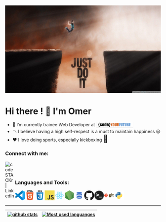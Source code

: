 <p align="center"><img height="50%" src="./images/justdoit.jpg" alt="just do it" /></p>

# Hi there ! 👋 I'm Omer

- 🌱 I’m currently trainee Web Developer at <a href="https://codeyourfuture.io/meet-the-team/"> <img align="center" width="25%" src="./images/cyf.png" alt="CodeYourFuture" /></a>
- 〽️ I believe having a high self-respect is a must to maintain happiness :smiley:
- ❤️ I love doing sports, especially kickboxing <span style="font-size:24px;"> :boxing_glove: </span>

### Connect with me:

[<img align="left" alt="codeSTACKr | LinkedIn" width="32px" src="https://cdn.jsdelivr.net/npm/simple-icons@v3/icons/linkedin.svg" target="_blank" />][linkedin]

<br />
<br />

### Languages and Tools:

<img align="left" alt="Visual Studio Code" width="32px" src="https://raw.githubusercontent.com/github/explore/80688e429a7d4ef2fca1e82350fe8e3517d3494d/topics/visual-studio-code/visual-studio-code.png" />

<img align="left" alt="HTML5" width="32px" src="https://raw.githubusercontent.com/github/explore/80688e429a7d4ef2fca1e82350fe8e3517d3494d/topics/html/html.png" />
<img align="left" alt="CSS3" width="32px" src="https://raw.githubusercontent.com/github/explore/80688e429a7d4ef2fca1e82350fe8e3517d3494d/topics/css/css.png" />

<img align="left" alt="JavaScript" width="32px" src="https://raw.githubusercontent.com/github/explore/80688e429a7d4ef2fca1e82350fe8e3517d3494d/topics/javascript/javascript.png" />

<img align="left" alt="React" width="32px" src="https://raw.githubusercontent.com/github/explore/80688e429a7d4ef2fca1e82350fe8e3517d3494d/topics/react/react.png" />

<img align="left" alt="Node.js" width="32px" src="https://raw.githubusercontent.com/github/explore/80688e429a7d4ef2fca1e82350fe8e3517d3494d/topics/nodejs/nodejs.png" />
<img align="left" alt="SQL" width="32px" src="https://raw.githubusercontent.com/github/explore/80688e429a7d4ef2fca1e82350fe8e3517d3494d/topics/sql/sql.png" />
<img align="left" alt="GitHub" width="32px" src="https://raw.githubusercontent.com/github/explore/78df643247d429f6cc873026c0622819ad797942/topics/github/github.png" />
<img align="left" alt="Terminal" width="32px" src="https://raw.githubusercontent.com/github/explore/80688e429a7d4ef2fca1e82350fe8e3517d3494d/topics/terminal/terminal.png" />
<img align="left" alt="Git" width="32px" src="https://raw.githubusercontent.com/github/explore/80688e429a7d4ef2fca1e82350fe8e3517d3494d/topics/git/git.png" />
<img align="left" alt="Python" width="32px" src="https://raw.githubusercontent.com/github/explore/80688e429a7d4ef2fca1e82350fe8e3517d3494d/topics/python/python.png" />

<br />
<br />

---

| <a href="https://github.com/omerffaruk?tab=repositories"><img align="center" src="https://github-readme-stats.vercel.app/api?username=omerffaruk&hide=issue&include_all_commits=true&count_private=true&show_icons=true&theme=highcontrast" alt="github stats" /></a> | <a href="https://github.com/omerffaruk?tab=repositories"><img align="center" src="https://github-readme-stats.vercel.app/api/top-langs/?username=omerffaruk" alt="Most used languanges"/></a> |
| --------------------------------------------------------------------------------------------------------------------------------------------------------------------------------------------------------------------------------------------------------------------- | --------------------------------------------------------------------------------------------------------------------------------------------------------------------------------------------- |

[linkedin]: https://www.linkedin.com/in/omer-yamak-539a84214/
[html]: "/"
[css]: "/"
[js]: "/"
[react]: "/"
[nodejs]: "/"
[sql]: "/"
[git]: "/"
[cli]: "/"
[python]: "/"
